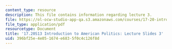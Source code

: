```yaml
---
content_type: resource
description: This file contains information regarding lecture 3.
file: https://ol-ocw-studio-app-qa.s3.amazonaws.com/courses/17-20-introduction-to-american-politics-spring-2013/396bf25e4e051674e6835f0c4c126f8d_MIT17_20S13_Lecture3.pdf
file_type: application/pdf
resourcetype: Document
title: '17.20S13 Introduction to American Politics: Lecture Slides 3'
uid: 396bf25e-4e05-1674-e683-5f0c4c126f8d
---
```

